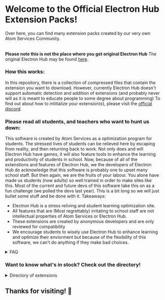 # Welcome to the Official Electron Hub Extension Packs!
Over here, you can find many extension packs created by our very own Atom Services Community.
######
__Please note this is not the place where you get original Electron Hub__
The original Electron Hub may be found [here](https://1drv.ms/f/s!Ak_DKkD4pwhubcVxI5lnMdzeaP4?e=WfbX0X).

### How this works:
In this repository, there is a collection of compressed files that contain the extension you want to download. 
However, currently Electron Hub doesn't support automatic detection and addition of extensions 
(and probably never will as it is meant to educate people to some degree about programming)
To find out about how to intitialize your extension(s), please visit the [official discord](https://discord.gg/RFWJZJUJFf).

### Please read all students, and teachers who want to hunt us down:
This software is created by Atom Services as a optimization program for students. The stressed lives of students can be relieved here by escaping from reality,
and then returning back to work. Not only does and will Electron Hub have games, it will also feature tools to enhance the learning and productivity of students in school.
Now, because of all of the extenstions and features of Electron Hub, we the developers of Electron Hub do acknowledge that this software is probably one to upset many school staff.
But then again, we are the fruits of your labour. You alone have made us students (now adults) so well trained in order to make sites like this. Most of the current and future
devs of this software take this on as a fun challenge (we polled the devs last year). This is a bit long so we will just bullet some stuff and be done with it.
Takeaways:

- Electron Hub is a stress reliving and student learning optimization site.
- All features that are (Most regrettably) irritating to school staff are not intellectual properties of Atom Services or Electron Hub.
- These extensions are created by anonymous developers and are only reviewed for compatibility
- We encourage students to wisely use Electron Hub to enhance learning and optimize their enviorment but because of the flexibility of this software, we can't do anything if they make bad choices.
<details>
  <summary>FAQ</summary>
  <details>
    <summary>Why aren't we removing unhelpful extensions?</summary>
    It is because we want Electron Hub to be customizable to each and every person's needs. Each person has different needs in order to enhance themselves,
    and we don't want anyone to have stagnent potential.
  </details>
  If you have any more questions, please fill out this [form](https://forms.office.com/Pages/ResponsePage.aspx?id=DQSIkWdsW0yxEjajBLZtrQAAAAAAAAAAAAO__oK0bI1UMDZQOU80TUQwMVlTOFRQT1I2QzBKRDdMTi4u)
</details>

### Want to know what's in stock? Check out the directory!

<details>
  <summary>Directory of extensions</summary>

  
  - Atom AnyView - Apps
    


</details>

## Thanks for visiting! 👋

